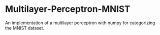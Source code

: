 # Multilayer-Perceptron-MNIST
An implementation of a multilayer perceptron with numpy for categorizing the MNIST dataset.
